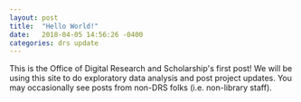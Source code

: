 ```yaml
---
layout: post
title:  "Hello World!"
date:   2018-04-05 14:56:26 -0400
categories: drs update 
---
```


This is the Office of Digital Research and Scholarship's first post! We will be using this site to do exploratory data analysis and post project updates. You may occasionally see posts from non-DRS folks (i.e. non-library staff).